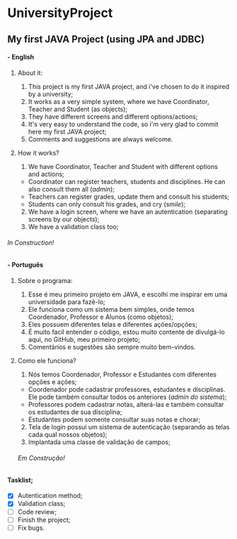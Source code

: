 # UniversityProject
## My first JAVA Project (using JPA and JDBC)

#### - English

1. About it:
    1.  This project is my first JAVA project, and i've chosen to do it inspired by a university;
    2.  It works as a very simple system, where we have Coordinator, Teacher and Student (as objects);
    3.  They have different screens and different options/actions;
    4.  It's very easy to understand the code, so i'm very glad to commit here my first JAVA project;
    5. Comments and suggestions are always welcome.
    
2. How it works?
    1. We have Coordinator, Teacher and Student with different options and actions;
    * Coordinator can register teachers, students and disciplines. He can also consult them all (*admin*);
    * Teachers can register grades, update them and consult his students;
    * Students can only consult his grades, and cry (*smile*);
    2. We have a login screen, where we have an autentication (separating screens by our objects);
    3. We have a validation class too;
    
 ###### In Construction!   
    
#### - Português

1. Sobre o programa:
    1. Esse é meu primeiro projeto em JAVA, e escolhi me inspirar em uma universidade para fazê-lo;
    2. Ele funciona como um sistema bem simples, onde temos Coordenador, Professor e Alunos (como objetos);
    3. Eles possuem diferentes telas e diferentes ações/opções;
    4. É muito facil entender o código, estou muito contente de divulgá-lo aqui, no GitHub, meu primeiro projeto;
    5. Comentários e sugestões são sempre muito bem-vindos.
    
2. Como ele funciona?
    1. Nós temos Coordenador, Professor e Estudantes com diferentes opções e ações;
    * Coordenador pode cadastrar professores, estudantes e disciplinas. Ele pode também consultar todos os anteriores (*admin do sistema*);
    * Professores podem cadastrar notas, alterá-las e também consultar os estudantes de sua disciplina;
    * Estudantes podem somente consultar suas notas e chorar;
    2. Tela de login possui um sistema de autenticação (separando as telas cada qual nossos objetos);
    3. Implantada uma classe de validação de campos;
    
    ###### Em Construção!
    
    
  #### Tasklist;
  
  - [x] Autentication method;
  - [x] Validation class;
  - [ ] Code review;
  - [ ] Finish the project;
  - [ ] Fix bugs.
